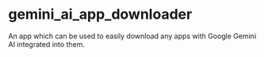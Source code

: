 # gemini_ai_app_downloader

An app which can be used to easily download any apps with Google Gemini AI integrated into them.